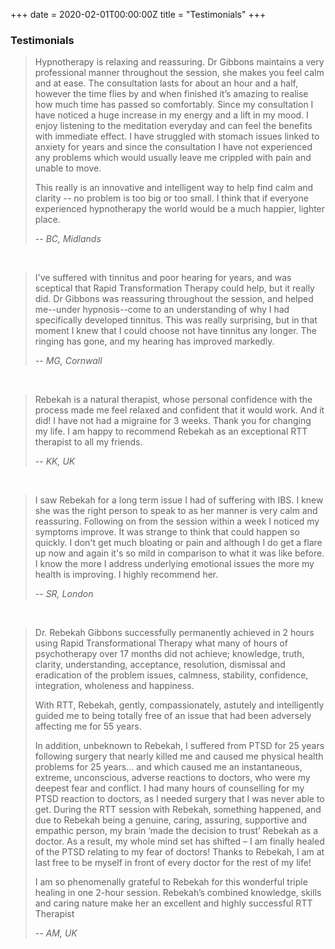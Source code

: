 +++
date = 2020-02-01T00:00:00Z
title = "Testimonials"
+++

### Testimonials

> Hypnotherapy is relaxing and reassuring. Dr Gibbons maintains a very professional manner throughout the session, she makes you feel calm and at ease. The consultation lasts for about an hour and a half, however the time flies by and when finished it’s amazing to realise how much time has passed so comfortably. Since my consultation I have noticed a huge increase in my energy and a lift in my mood. I enjoy listening to the meditation everyday and can feel the benefits with immediate effect. I have struggled with stomach issues linked to anxiety for years and since the consultation I have not experienced any problems which would usually leave me crippled with pain and unable to move.
>
> This really is an innovative and intelligent way to help find calm and clarity -- no problem is too big or too small. I think that if everyone experienced hypnotherapy the world would be a much happier, lighter place.
>
> -- <cite>BC, Midlands</cite>

<br />

> I've suffered with tinnitus and poor hearing for years, and was sceptical that Rapid Transformation Therapy could help, but it really did. Dr Gibbons was reassuring throughout the session, and helped me--under hypnosis--come to an understanding of why I had specifically developed tinnitus. This was really surprising, but in that moment I knew that I could choose not have tinnitus any longer. The ringing has gone, and my hearing has improved markedly.
>
> -- <cite>MG, Cornwall</cite>

<br />

> Rebekah is a natural therapist, whose personal confidence with the process made me feel relaxed and confident that it would work. And it did! I have not had a migraine for 3 weeks. Thank you for changing my life. I am happy to recommend Rebekah as an exceptional RTT therapist to all my friends.
>
> -- <cite>KK, UK</cite>

<br />

> I saw Rebekah for a long term issue I had of suffering with IBS.  I knew she was the right person to speak to as her manner is very calm and reassuring. Following on from the session within a week I noticed my symptoms improve.  It was strange to think that could happen so quickly.  I don't get much bloating or pain and although I do get a flare up now and again it's so mild in comparison to what it was like before. I know the more I address underlying emotional issues the more my health is improving.  I highly recommend her.
>
> -- <cite>SR, London</cite>

<br />

> Dr. Rebekah Gibbons successfully permanently achieved in 2 hours using Rapid Transformational Therapy what many of hours of psychotherapy over 17 months did not achieve; knowledge, truth, clarity, understanding, acceptance, resolution, dismissal and eradication of the problem issues, calmness, stability, confidence, integration, wholeness and happiness.
>
> With RTT, Rebekah, gently, compassionately, astutely and intelligently guided me to being totally free of an issue that had been adversely affecting me for 55 years.
>
> In addition, unbeknown to Rebekah, I suffered from PTSD for 25 years following surgery that nearly killed me and caused me physical health problems for 25 years... and which caused me an instantaneous, extreme, unconscious, adverse reactions to doctors, who were my deepest fear and conflict. I had many hours of counselling for my PTSD reaction to doctors, as I needed surgery that I was never able to get. During the RTT session with Rebekah, something happened, and due to Rebekah being a genuine, caring, assuring, supportive and empathic person, my brain ‘made the decision to trust’ Rebekah as a doctor. As a result, my whole mind set has shifted – I am finally healed of the PTSD relating to my fear of doctors! Thanks to Rebekah, I am at last free to be myself in front of every doctor for the rest of my life!
>
> I am so phenomenally grateful to Rebekah for this wonderful triple healing in one 2-hour session. Rebekah’s combined knowledge, skills and caring nature make her an excellent and highly successful RTT Therapist
>
> -- <cite>AM, UK<cite>
